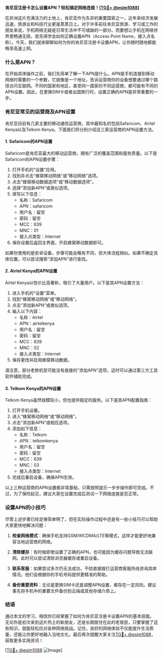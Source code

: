 **肯尼亚注册卡怎么设置APN？轻松搞定网络连接！[[TG💪+ @esim1088](https://t.me/s/esim1088)]**

在非洲这片充满活力的土地上，肯尼亚作为东非的重要国家之一，近年来经济发展迅速，旅游业和科技行业更是蒸蒸日上。对于许多前往肯尼亚旅游、学习或工作的朋友来说，手机网络无疑是日常生活中不可或缺的一部分。而要想让手机在网络世界里畅通无阻，首先得学会如何正确设置APN（Access Point Name，接入点名称）。今天，我们就来聊聊如何为你的肯尼亚注册卡设置APN，让你随时随地都能畅享高速上网。

### 什么是APN？

在开始具体操作之前，我们先简单了解一下APN是什么。APN是手机连接到移动网络时需要的一个参数，它就像是一个地址，告诉运营商你的设备想要通过哪个路径访问互联网。不同的国家和地区，甚至同一国家的不同运营商，都可能有不同的APN设置。因此，在更换SIM卡或者出国旅行时，设置正确的APN是非常重要的一步。

### 肯尼亚常见的运营商及APN设置

肯尼亚目前有几家主要的移动通信运营商，其中最知名的包括Safaricom、Airtel Kenya以及Telkom Kenya。下面我们将分别介绍这三家运营商的APN设置方法。

#### 1. Safaricom的APN设置

Safaricom是肯尼亚最大的移动运营商，拥有广泛的覆盖范围和服务质量。以下是Safaricom的APN设置步骤：

1. 打开手机的“设置”应用。
2. 找到并点击“蜂窝移动网络”或“移动网络”选项。
3. 点击“蜂窝移动数据选项”或“移动数据选项”。
4. 选择“添加新APN”或类似选项。
5. 填写以下信息：
   - 名称：Safaricom
   - APN：safaricom
   - 用户名：留空
   - 密码：留空
   - MCC：639
   - MNC：01
   - 接入点类型：Internet
6. 保存设置后返回主界面，开启蜂窝移动数据即可。

如果你使用的是安卓设备，步骤可能会略有不同，但大体流程相似。如果不确定具体位置，可以尝试搜索“添加APN”进行查找。

#### 2. Airtel Kenya的APN设置

Airtel Kenya以性价比高著称，吸引了大量用户。以下是其APN设置方法：

1. 进入手机的“设置”菜单。
2. 找到“蜂窝移动网络”或“移动网络”。
3. 点击“添加新APN”或类似选项。
4. 输入以下内容：
   - 名称：Airtel
   - APN：airtelkenya
   - 用户名：留空
   - 密码：留空
   - MCC：639
   - MNC：02
   - 接入点类型：Internet
5. 保存更改并启用蜂窝移动数据。

请注意，部分老款机型可能没有直接的“添加APN”选项，这时可以通过第三方工具软件辅助完成。

#### 3. Telkom Kenya的APN设置

Telkom Kenya虽然规模较小，但也提供稳定的服务。以下是其APN配置指南：

1. 打开手机设置。
2. 进入“蜂窝移动网络”或“移动网络”。
3. 点击“添加新APN”或相应选项。
4. 添加如下信息：
   - 名称：Telkom
   - APN：telkomkenya
   - 用户名：留空
   - 密码：留空
   - MCC：639
   - MNC：03
   - 接入点类型：Internet
5. 完成后重启设备，确保APN生效。

以上三种运营商的APN设置都非常基础，只需按照提示一步步操作即可完成。不过，为了保险起见，建议大家在设置完成后测试一下网络连接是否正常。

### 设置APN的小技巧

尽管上述步骤已经足够简单明了，但在实际操作过程中还是有一些小技巧可以帮助大家更快地解决问题：

1. **检查网络模式**：确保手机支持GSM/WCDMA/LTE等模式，这样才能更好地兼容当地运营商的网络。
   
2. **清除缓存**：有时候即使设置了正确的APN，也可能因为缓存问题导致无法联网。此时可以尝试清除浏览器缓存或重启设备。

3. **联系客服**：如果尝试多次仍无法成功，不妨直接拨打运营商客服热线咨询具体情况。他们会根据你的手机号码提供更精准的帮助。

4. **备份重要资料**：无论是更换SIM卡还是调整APN设置，都存在一定风险。建议事先将手机中的重要文件备份到云端或其他存储介质上。

### 结语

通过本文的学习，相信你已经掌握了如何为肯尼亚注册卡设置APN的基本技能。无论你是初次来到这片热土的新朋友，还是长期居住在此的老居民，只要掌握了这些知识，就能轻松应对各种网络挑战。记住，良好的网络体验不仅能提升生活质量，还能让你更好地融入当地文化。最后再次提醒大家关注[TG💪+ @esim1088](https://t.me/s/esim1088)，获取更多实用资讯！

[[TG💪+ @esim1088](https://t.me/s/esim1088) ![Image](https://i.postimg.cc/4NQfJmqS/Snipaste-2025-05-13-00-14-12.png)]